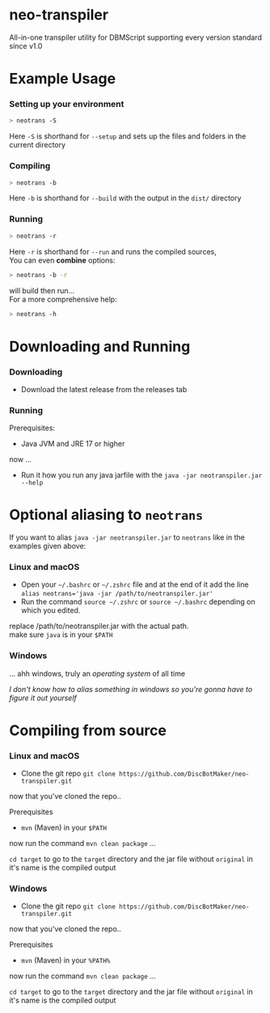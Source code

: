 # neo-transpiler
All-in-one transpiler utility for DBMScript supporting every version standard since v1.0

# Example Usage

### Setting up your environment

```sh
> neotrans -S
```
Here `-S` is shorthand for `--setup` and sets up the files and folders in the current directory

### Compiling

```sh
> neotrans -b
```
Here `-b` is shorthand for `--build` with the output in the `dist/` directory

### Running

```sh
> neotrans -r
```

Here `-r` is shorthand for `--run` and runs the compiled sources,<br>
You can even **combine** options:

```sh
> neotrans -b -r
```
will build then run...
<br>
For a more comprehensive help:
```sh
> neotrans -h
```

# Downloading and Running

### Downloading

- Download the latest release from the releases tab

### Running

Prerequisites:
- Java JVM and JRE 17 or higher

now ...

- Run it how you run any java jarfile with the `java -jar neotranspiler.jar --help`


# Optional aliasing to `neotrans`
If you want to alias `java -jar neotranspiler.jar` to `neotrans` like in the examples given above:

### Linux and macOS
- Open your `~/.bashrc` or `~/.zshrc` file and at the end of it add the line `alias neotrans='java -jar /path/to/neotranspiler.jar'`<br>
- Run the command `source ~/.zshrc` or `source ~/.bashrc` depending on which you edited.

replace /path/to/neotranspiler.jar with the actual path.<br>
make sure `java` is in your `$PATH`

### Windows
... ahh windows, truly an *operating system* of all time

*I don't know how to alias something in windows so you're gonna have to figure it out yourself*

# Compiling from source
### Linux and macOS
- Clone the git repo `git clone https://github.com/DiscBotMaker/neo-transpiler.git`

now that you've cloned the repo..

Prerequisites
- `mvn` (Maven) in your `$PATH`

now run the command `mvn clean package` ...

`cd target` to go to the `target` directory and the jar file without `original` in it's name is the compiled output

### Windows

- Clone the git repo `git clone https://github.com/DiscBotMaker/neo-transpiler.git`

now that you've cloned the repo..

Prerequisites
- `mvn` (Maven) in your `%PATH%`

now run the command `mvn clean package` ...

`cd target` to go to the `target` directory and the jar file without `original` in it's name is the compiled output
